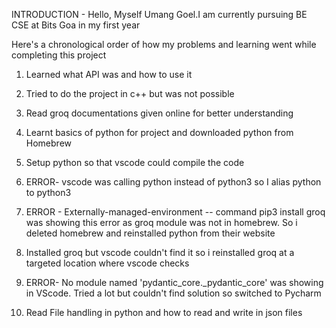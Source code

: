 INTRODUCTION - Hello, Myself Umang Goel.I am currently pursuing BE CSE at Bits Goa in my first year

Here's a chronological order of how my problems and learning went while completing this project

1. Learned what API was and how to use it

2. Tried to do the project in c++ but was not possible

3. Read groq documentations given online for better understanding

4. Learnt basics of python for project and downloaded python from Homebrew

5. Setup python so that vscode could compile the code

6. ERROR- vscode was calling python instead of python3 so I alias python to python3

7. ERROR - Externally-managed-environment -- command pip3 install groq was showing this error as groq module was not in homebrew. So i deleted homebrew and reinstalled python from their website

8. Installed groq but vscode couldn't find it so i reinstalled groq at a targeted location where vscode checks

9. ERROR- No module named 'pydantic_core._pydantic_core' was showing in VScode. Tried a lot but couldn't find solution so switched to Pycharm

10. Read File handling in python and how to read and write in json files
